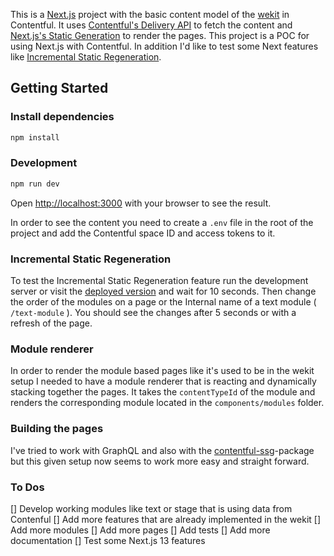 This is a [Next.js](https://nextjs.org/) project with the basic content model of the [wekit](https://www.wekit.dev/) in Contentful. It uses [Contentful's Delivery API](https://www.contentful.com/developers/docs/references/content-delivery-api/) to fetch the content and [Next.js's Static Generation](https://nextjs.org/docs/basic-features/pages#static-generation-recommended) to render the pages. This project is a POC for using Next.js with Contentful. In addition I'd like to test some Next features like [Incremental Static Regeneration](https://nextjs.org/docs/basic-features/data-fetching#incremental-static-regeneration).

## Getting Started

### Install dependencies

```bash
npm install
```
### Development

```bash
npm run dev
```

Open [http://localhost:3000](http://localhost:3000) with your browser to see the result.

In order to see the content you need to create a `.env` file in the root of the project and add the Contentful space ID and access tokens to it.

### Incremental Static Regeneration

To test the Incremental Static Regeneration feature run the development server or visit the [deployed version](https://nextjs-contentful-wekit.vercel.app/) and wait for 10 seconds. Then change the order of the modules on a page or the Internal name of a text module ( `/text-module` ). You should see the changes after 5 seconds or with a refresh of the page.


### Module renderer
In order to render the module based pages like it's used to be in the wekit setup I needed to have a module renderer that is reacting and dynamically stacking together the pages. It takes the `contentTypeId` of the module and renders the corresponding module located in the `components/modules` folder. 

### Building the pages
I've tried to work with GraphQL and also with the [contentful-ssg](https://www.npmjs.com/package/@jungvonmatt/contentful-ssg)-package but this given setup now seems to work more easy and straight forward.


### To Dos

[] Develop working modules like text or stage that is using data from Contenful
[] Add more features that are already implemented in the wekit
[] Add more modules
[] Add more pages
[] Add tests
[] Add more documentation
[] Test some Next.js 13 features
